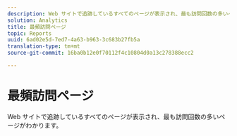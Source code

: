 ```yaml
---
description: Web サイトで追跡しているすべてのページが表示され、最も訪問回数の多いページがわかります。
solution: Analytics
title: 最頻訪問ページ
topic: Reports
uuid: 6ad02e5d-7ed7-4a63-b963-3c683b27fb5a
translation-type: tm+mt
source-git-commit: 16ba0b12e0f70112f4c10804d0a13c278388ecc2

---
```



# 最頻訪問ページ

Web サイトで追跡しているすべてのページが表示され、最も訪問回数の多いページがわかります。

